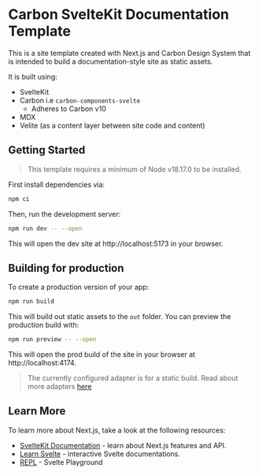 # Carbon SvelteKit Documentation Template

This is a site template created with Next.js and Carbon Design System that is intended to build a documentation-style site as static assets.

It is built using:

- SvelteKit
- Carbon i.e `carbon-components-svelte`
  - Adheres to Carbon v10
- MDX
- Velite (as a content layer between site code and content)

## Getting Started

> This template requires a minimum of Node v18.17.0 to be installed.

First install dependencies via:

```bash
npm ci
```

Then, run the development server:

```bash
npm run dev -- --open
```

This will open the dev site at http://localhost:5173 in your browser.

## Building for production

To create a production version of your app:

```bash
npm run build
```

This will build out static assets to the `out` folder. You can preview the production build with:

```bash
npm run preview -- --open
```

This will open the prod build of the site in your browser at http://localhost:4174.

> The currently configured adapter is for a static build. Read about more adapters [here](https://kit.svelte.dev/docs/adapters)

## Learn More

To learn more about Next.js, take a look at the following resources:

- [SvelteKit Documentation](https://kit.svelte.dev/docs/introduction) - learn about Next.js features and API.
- [Learn Svelte](https://learn.svelte.dev/tutorial/welcome-to-svelte) - interactive Svelte documentations.
- [REPL](https://svelte.dev/repl/hello-world?version=4.2.12) - Svelte Playground
